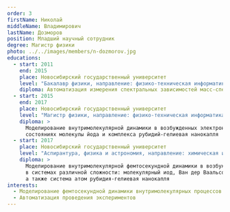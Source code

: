 ```yaml
---
order: 3
firstName: Николай
middleName: Владимирович
lastName: Дозморов
position: Младший научный сотрудник
degree: Магистр физики
photo: ../../images/members/n-dozmorov.jpg
educations:
  - start: 2011
    end: 2015
    place: Новосибирский государственный университет
    level: "Бакалавр физики, направление: физико-техническая информатика"
    diploma: Автоматизация измерения спектральных зависимостей масс-спектра и карт скоростей фотофрагментов
  - start: 2015
    end: 2017
    place: Новосибирский государственный университет
    level: "Магистр физики, направление: физико-техническая информатика"
    diploma: >
      Моделирование внутримолекулярной динамики в возбужденных электронных
      cостояниях молекулы йода и комплекса рубидий-гелиевая нанокапля
  - start: 2017
    place: Новосибирский государственный университет
    level: "Аспирантура, физика и астрономия, направление: химическая и биологическая физика"
    diploma: >
      Моделирование внутримолекулярной фемтосекундной динамики в возбужденных электронных состояниях 
      в системах различной сложности: молекулярный иод, Ван дер Ваальсов комплекс иода с аргоном, 
      а также система атом рубидия-гелиевая нанокапля
interests:
  - Моделирование фемтосекундной динамики внутримолекулярных процессов
  - Автоматизация проведения экспериментов
---
```



